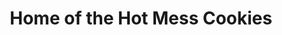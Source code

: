 ---
title: "Home of the Hot Mess Cookies"
url: /gillette/home-of-the-hot-mess-cookies/
shop: pastry
---
